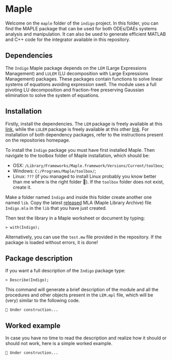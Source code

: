 # Maple

Welcome on the `maple` folder of the `indigo` project. In this folder, you can find the MAPLE package that can be used for both ODEs/DAEs systems analysis and manipulation. It can also be used to generate efficient MATLAB and C++ code for the integrator available in this repository.

## Dependencies

The `Indigo` Maple package depends on the `LEM` (Large Expressions Management) and `LULEM` (LU decomposition with Large Expressions Management) packages.
These packages contain functions to solve linear systems of equations avoiding expression swell. The module uses a full pivoting LU decomposition and fraction-free preserving Gaussian elimination to solve the system of equations.

## Installation

Firstly, install the dependencies. The `LEM` package is freely available at this [link](https://github.com/StoccoDavide/LEM/), while the `LULEM` package is freely available at this other [link](https://github.com/StoccoDavide/LULEM/). For installation of both dependency packages, refer to the instructions present on the repositories homepage.

To install the `Indigo` package you must have first installed Maple. Then navigate to the toolbox folder of Maple installation, which should be:
- OSX: `/Library/Frameworks/Maple.framework/Versions/Current/toolbox`;
- Windows: `C:/Programs/Maple/toolbox/`;
- Linux: `???` (if you managed to install Linux probably you know better than me where is the right folder 🫡).
If the `toolbox` folder does not exist, create it.

Make a folder named `Indigo` and inside this folder create another one named `lib`. Copy the latest [released](https://github.com/StoccoDavide/indigo/releases) MLA (Maple Library Archive) file `Indigo.mla` in the `lib` that you have just created.

Then test the library in a Maple worksheet or document by typing:
```
> with(Indigo);
```
Alternatively, you can use the `test.mw` file provided in the repository. If the package is loaded without errors, it is done!

## Package description

If you want a full description of the `Indigo` package type:
```
> Describe(Indigo);
```
This command will generate a brief description of the module and all the procedures and other objects present in the `LEM.mpl` file, which will be (very) similar to the following code.
```
🚧 Under construction...
```

## Worked example

In case you have no time to read the description and realize how it should or should not work, here is a simple worked example.
```
🚧 Under construction...
```
